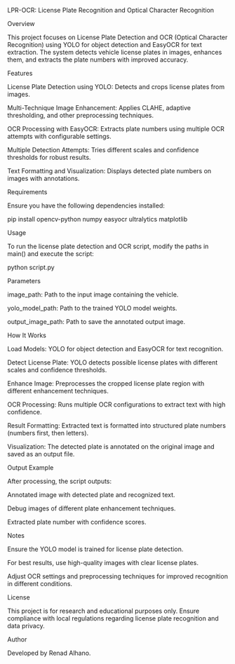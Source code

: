 LPR-OCR: License Plate Recognition and Optical Character Recognition

Overview

This project focuses on License Plate Detection and OCR (Optical Character Recognition) using YOLO for object detection and EasyOCR for text extraction. The system detects vehicle license plates in images, enhances them, and extracts the plate numbers with improved accuracy.

Features

License Plate Detection using YOLO: Detects and crops license plates from images.

Multi-Technique Image Enhancement: Applies CLAHE, adaptive thresholding, and other preprocessing techniques.

OCR Processing with EasyOCR: Extracts plate numbers using multiple OCR attempts with configurable settings.

Multiple Detection Attempts: Tries different scales and confidence thresholds for robust results.

Text Formatting and Visualization: Displays detected plate numbers on images with annotations.

Requirements

Ensure you have the following dependencies installed:

pip install opencv-python numpy easyocr ultralytics matplotlib

Usage

To run the license plate detection and OCR script, modify the paths in main() and execute the script:

python script.py

Parameters

image_path: Path to the input image containing the vehicle.

yolo_model_path: Path to the trained YOLO model weights.

output_image_path: Path to save the annotated output image.

How It Works

Load Models: YOLO for object detection and EasyOCR for text recognition.

Detect License Plate: YOLO detects possible license plates with different scales and confidence thresholds.

Enhance Image: Preprocesses the cropped license plate region with different enhancement techniques.

OCR Processing: Runs multiple OCR configurations to extract text with high confidence.

Result Formatting: Extracted text is formatted into structured plate numbers (numbers first, then letters).

Visualization: The detected plate is annotated on the original image and saved as an output file.

Output Example

After processing, the script outputs:

Annotated image with detected plate and recognized text.

Debug images of different plate enhancement techniques.

Extracted plate number with confidence scores.

Notes

Ensure the YOLO model is trained for license plate detection.

For best results, use high-quality images with clear license plates.

Adjust OCR settings and preprocessing techniques for improved recognition in different conditions.

License

This project is for research and educational purposes only. Ensure compliance with local regulations regarding license plate recognition and data privacy.

Author

Developed by Renad Alhano.


